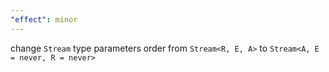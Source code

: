 ```yaml
---
"effect": minor
---
```


change `Stream` type parameters order from `Stream<R, E, A>` to `Stream<A, E = never, R = never>`
